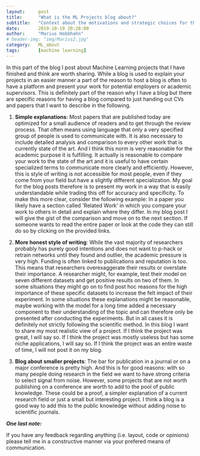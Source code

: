 ```yaml
---
layout:     post
title:      "What is the ML Projects blog about?"
subtitle:   "Context about the motivations and strategic choices for the ML projects part of the blog"
date:       2019-10-19 20:28:00
author:     "Marius Hobbhahn"
# header-img: "img/Marius2.jpg"
category:   ML_about
tags:       [machine learning]
---
```


In this part of the blog I post about Machine Learning projects that I have finished and think are worth sharing. While a blog is used to explain your projects in an easier manner a part of the reason to host a blog is often to have a platform and present your work for potential employers or academic supervisors. This is definitely part of the reason why I have a blog but there are specific reasons for having a blog compared to just handing out CVs and papers that I want to describe in the following.

1. **Simple explanations**: Most papers that are published today are optimized for a small audience of readers and to get through the review process. That often means using language that only a very specified group of people is used to communicate with. It is also necessary to include detailed analysis and comparison to every other work that is currently state of the art. And I think this norm is very reasonable for the academic purpose it is fulfilling. It actually is reasonable to compare your work to the state of the art and it is useful to have certain specialized terms to communicate more clearly and efficiently. However, this is style of writing is not accessible for most people, even if they come from your field but have a slightly different specialization. My goal for the blog posts therefore is to present my work in a way that is easily understandable while trading this off for accuracy and specificity. To make this more clear, consider the following example: In a paper you likely have a section called 'Related Work' in which you compare your work to others in detail and explain where they differ. In my blog post I will give the gist of the comparison and move on to the next section. If someone wants to read the entire paper or look at the code they can still do so by clicking on the provided links. 

2. **More honest style of writing**: While the vast majority of researchers probably has purely good intentions and does not want to p-hack or retrain networks until they found and outlier, the academic pressure is very high. Funding is often linked to publications and reputation is too. This means that researchers overexaggerate their results or overstate their importance. A researcher might, for example, test their model on seven different datasets and get positive results on two of them. In some situations they might go on to find post hoc reasons for the high importance of these specific datasets to increase the felt impact of their experiment. In some situations these explanations might be reasonable, maybe working with the model for a long time added a necessary component to their understanding of the topic and can therefore only be presented after conducting the experiments. But in all cases it is definitely not strictly following the scientific method. In this blog I want to share my most realistic view of a project. If I think the project was great, I will say so. If I think the project was mostly useless but has some niche applications, I will say so. If I think the project was an entire waste of time, I will not post it on my blog. 

3. **Blog about smaller projects**: The bar for publication in a journal or on a major conference is pretty high. And this is for good reasons: with so many people doing research in the field we want to have strong criteria to select signal from noise. However, some projects that are not worth publishing on a conference are worth to add to the pool of public knowledge. These could be a proof, a simpler explanation of a current research field or just a small but interesting project. I think a blog is a good way to add this to the public knowledge without adding noise to scientific journals. 

***One last note:***

If you have any feedback regarding anything (i.e. layout, code or opinions) please tell me in a constructive manner via your prefered means of communication.

